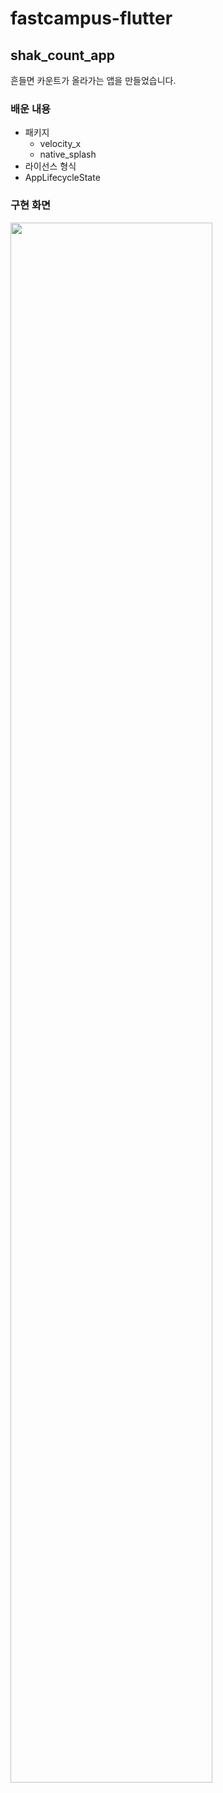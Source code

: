# fastcampus-flutter

## shak_count_app
흔들면 카운트가 올라가는 앱을 만들었습니다.
### 배운 내용

- 패키지
  - velocity_x
  - native_splash
- 라이선스 형식
- AppLifecycleState

### 구현 화면
<img width="80%" src="https://github.com/DainoJung/fastcampus-flutter/assets/117745618/36d2d690-94df-4508-beaf-081f7e32d5e9"/>

  
